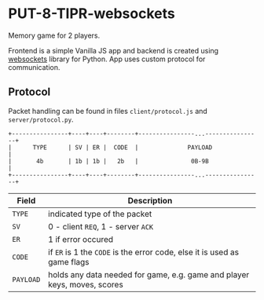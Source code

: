 # PUT-8-TIPR-websockets

Memory game for 2 players.

Frontend is a simple Vanilla JS app and backend is created using [websockets](https://websockets.readthedocs.io/en/stable/) library for Python.
App uses custom protocol for communication.

## Protocol

Packet handling can be found in files `client/protocol.js` and `server/protocol.py`.

```
+----------------+----+----+--------+----------------...----------------+
|      TYPE      | SV | ER |  CODE  |              PAYLOAD              |
|       4b       | 1b | 1b |   2b   |               0B-9B               |
+----------------+----+----+--------+----------------...----------------+
```
| Field | Description |
| ----- | ----------- |
| `TYPE` | indicated type of the packet |
| `SV` | 0 - client `REQ`, 1 - server `ACK` |
| `ER` | 1 if error occured |
| `CODE` | if `ER` is 1 the `CODE` is the error code, else it is used as game flags |
| `PAYLOAD` | holds any data needed for game, e.g. game and player keys, moves, scores |
